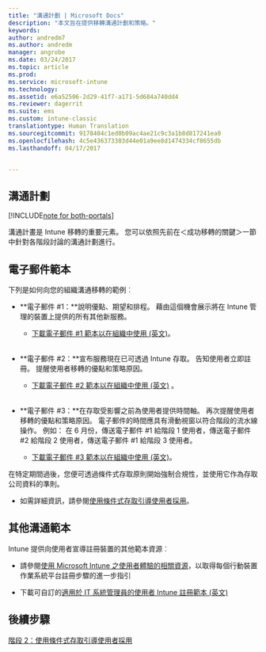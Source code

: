 ```yaml
---
title: "溝通計劃 | Microsoft Docs"
description: "本文旨在提供移轉溝通計劃和策略。"
keywords: 
author: andredm7
ms.author: andredm
manager: angrobe
ms.date: 03/24/2017
ms.topic: article
ms.prod: 
ms.service: microsoft-intune
ms.technology: 
ms.assetid: e6a52506-2d29-41f7-a171-5d684a740dd4
ms.reviewer: dagerrit
ms.suite: ems
ms.custom: intune-classic
translationtype: Human Translation
ms.sourcegitcommit: 9178404c1ed0b09ac4ae21c9c3a1b8d817241ea0
ms.openlocfilehash: 4c5e436373303d44e01a9ee8d1474334cf8655db
ms.lasthandoff: 04/17/2017


---
```


## <a name="communication-plan"></a>溝通計劃

[!INCLUDE[note for both-portals](../includes/note-for-both-portals.md)]

溝通計畫是 Intune 移轉的重要元素。 您可以依照先前在＜成功移轉的關鍵＞一節中針對各階段討論的溝通計劃進行。

## <a name="e-mail-templates"></a>電子郵件範本

下列是如何向您的組織溝通移轉的範例︰

-   **電子郵件 \#1：**說明優點、期望和排程。 藉由這個機會展示將在 Intune 管理的裝置上提供的所有其他新服務。

    -   [下載電子郵件 \#1 範本以在組織中使用 (英文)](https://gallery.technet.microsoft.com/Intune-migration-guide-end-e3209b35)。
<br></br>

-   **電子郵件 \#2：**宣布服務現在已可透過 Intune 存取。 告知使用者立即註冊。 提醒使用者移轉的優點和策略原因。

    -   [下載電子郵件 \#2 範本以在組織中使用 (英文)](https://gallery.technet.microsoft.com/Intune-migration-guide-end-a9d25eb5)
。<br></br>

-   **電子郵件 \#3：**在存取受影響之前為使用者提供時間軸。 再次提醒使用者移轉的優點和策略原因。 電子郵件的時間應具有滑動視窗以符合階段的流水線操作。 例如： 在 6 月份，傳送電子郵件 \#1 給階段 1 使用者，傳送電子郵件 \#2 給階段 2 使用者，傳送電子郵件 \#1 給階段 3 使用者。

    -   [下載電子郵件 \#3 範本以在組織中使用 (英文)](https://gallery.technet.microsoft.com/Intune-migration-guide-end-831521b5)。

在特定期間過後，您便可透過條件式存取原則開始強制合規性，並使用它作為存取公司資料的準則。

-   如需詳細資訊，請參閱[使用條件式存取引導使用者採用](https://docs.microsoft.com/intune/plan-design/migration-phase2-drive-end-user-adoption-with-conditional-access)。

## <a name="additional-communication-templates"></a>其他溝通範本

Intune 提供向使用者宣導註冊裝置的其他範本資源︰

-   請參閱[使用 Microsoft Intune 之使用者體驗的相關資源](https://docs.microsoft.com/intune/deploy-use/what-to-tell-your-end-users-about-using-microsoft-intune)，以取得每個行動裝置作業系統平台註冊步驟的進一步指引

-   下載可自訂的[適用於 IT 系統管理員的使用者 Intune 註冊範本 (英文)](https://gallery.technet.microsoft.com/End-user-Intune-enrollment-55dfd64a)

## <a name="next-steps"></a>後續步驟

[階段 2：使用條件式存取引導使用者採用](https://docs.microsoft.com/intune/plan-design/migration-phase2-drive-end-user-adoption-with-conditional-access)

